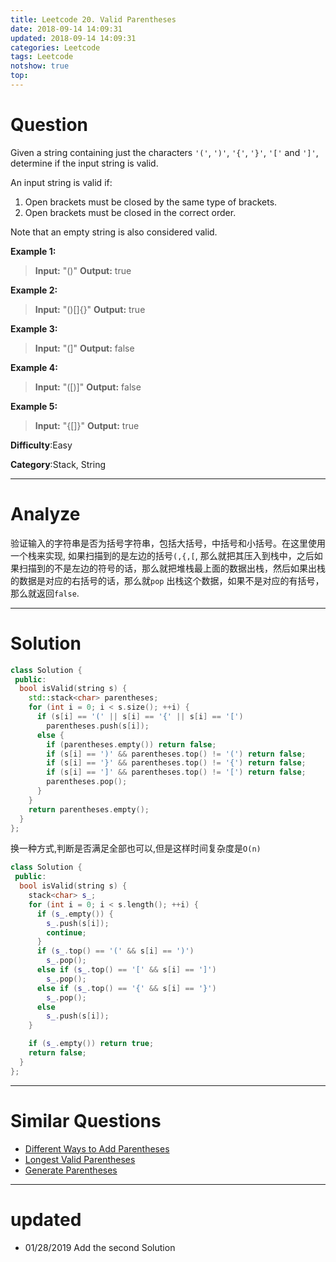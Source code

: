 ```yaml
---
title: Leetcode 20. Valid Parentheses
date: 2018-09-14 14:09:31
updated: 2018-09-14 14:09:31
categories: Leetcode
tags: Leetcode
notshow: true
top:
---
```


# Question

Given a string containing just the characters  `'('`,  `')'`,  `'{'`,  `'}'`,  `'['`  and  `']'`, determine if the input string is valid.

An input string is valid if:

1. Open brackets must be closed by the same type of brackets.
2. Open brackets must be closed in the correct order.

Note that an empty string is also considered valid.

**Example 1:**
> **Input:** "()"
> **Output:** true

**Example 2:**
> **Input:** "()[]{}"
> **Output:** true

**Example 3:**
> **Input:** "(]"
> **Output:** false

**Example 4:**
> **Input:** "([)]"
> **Output:** false

**Example 5:**
> **Input:** "{[]}"
> **Output:** true

**Difficulty**:Easy

**Category**:Stack, String

<!--more-->

----

# Analyze

验证输入的字符串是否为括号字符串，包括大括号，中括号和小括号。在这里使用一个栈来实现, 如果扫描到的是左边的括号`(,{,[`, 那么就把其压入到栈中，之后如果扫描到的不是左边的符号的话，那么就把堆栈最上面的数据出栈，然后如果出栈的数据是对应的右括号的话，那么就`pop` 出栈这个数据，如果不是对应的有括号，那么就返回`false`.

----

# Solution

```cpp
class Solution {
 public:
  bool isValid(string s) {
    std::stack<char> parentheses;
    for (int i = 0; i < s.size(); ++i) {
      if (s[i] == '(' || s[i] == '{' || s[i] == '[')
        parentheses.push(s[i]);
      else {
        if (parentheses.empty()) return false;
        if (s[i] == ')' && parentheses.top() != '(') return false;
        if (s[i] == '}' && parentheses.top() != '{') return false;
        if (s[i] == ']' && parentheses.top() != '[') return false;
        parentheses.pop();
      }
    }
    return parentheses.empty();
  }
};
```

换一种方式,判断是否满足全部也可以,但是这样时间复杂度是`O(n)`

```cpp
class Solution {
 public:
  bool isValid(string s) {
    stack<char> s_;
    for (int i = 0; i < s.length(); ++i) {
      if (s_.empty()) {
        s_.push(s[i]);
        continue;
      }
      if (s_.top() == '(' && s[i] == ')')
        s_.pop();
      else if (s_.top() == '[' && s[i] == ']')
        s_.pop();
      else if (s_.top() == '{' && s[i] == '}')
        s_.pop();
      else
        s_.push(s[i]);
    }

    if (s_.empty()) return true;
    return false;
  }
};
```

------

# Similar Questions

* [Different Ways to Add Parentheses](./Leetcode-241-Different-Ways-to-Add-Parentheses.md)
* [Longest Valid Parentheses](./Leetcode-32-Longest-Valid-Parentheses.md)
* [Generate Parentheses](./Leetcode-22-Generate-Parentheses.md)

-------

# updated

* 01/28/2019 Add the second Solution